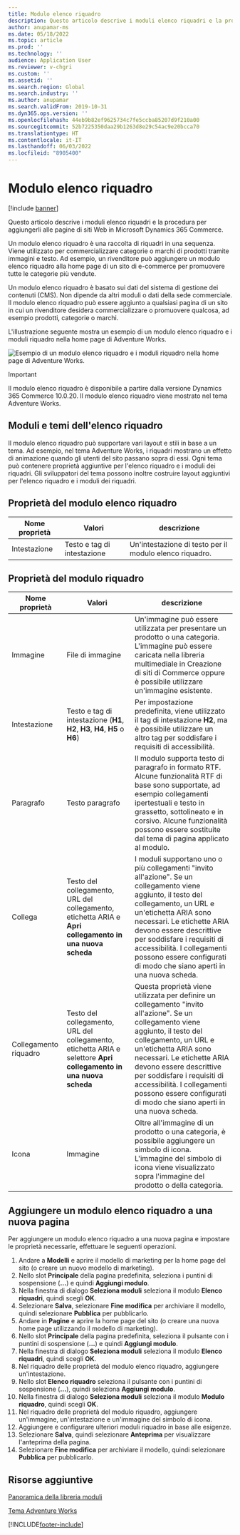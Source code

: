 ```yaml
---
title: Modulo elenco riquadro
description: Questo articolo descrive i moduli elenco riquadri e la procedura per aggiungerli alle pagine di siti Web in Microsoft Dynamics 365 Commerce.
author: anupamar-ms
ms.date: 05/18/2022
ms.topic: article
ms.prod: ''
ms.technology: ''
audience: Application User
ms.reviewer: v-chgri
ms.custom: ''
ms.assetid: ''
ms.search.region: Global
ms.search.industry: ''
ms.author: anupamar
ms.search.validFrom: 2019-10-31
ms.dyn365.ops.version: ''
ms.openlocfilehash: 44eb9b82ef9625734c7fe5ccba85207d9f210a00
ms.sourcegitcommit: 52b7225350daa29b1263d8e29c54ac9e20bcca70
ms.translationtype: HT
ms.contentlocale: it-IT
ms.lasthandoff: 06/03/2022
ms.locfileid: "8905400"
---
```

# <a name="tile-list-module"></a>Modulo elenco riquadro

[!include [banner](includes/banner.md)]

Questo articolo descrive i moduli elenco riquadri e la procedura per aggiungerli alle pagine di siti Web in Microsoft Dynamics 365 Commerce.

Un modulo elenco riquadro è una raccolta di riquadri in una sequenza. Viene utilizzato per commercializzare categorie o marchi di prodotti tramite immagini e testo. Ad esempio, un rivenditore può aggiungere un modulo elenco riquadro alla home page di un sito di e-commerce per promuovere tutte le categorie più vendute.

Un modulo elenco riquadro è basato sui dati del sistema di gestione dei contenuti (CMS). Non dipende da altri moduli o dati della sede commerciale. Il modulo elenco riquadro può essere aggiunto a qualsiasi pagina di un sito in cui un rivenditore desidera commercializzare o promuovere qualcosa, ad esempio prodotti, categorie o marchi.

L'illustrazione seguente mostra un esempio di un modulo elenco riquadro e i moduli riquadro nella home page di Adventure Works.

![Esempio di un modulo elenco riquadro e i moduli riquadro nella home page di Adventure Works.](./media/Tile_list.PNG)

> [!IMPORTANT]
> Il modulo elenco riquadro è disponibile a partire dalla versione Dynamics 365 Commerce 10.0.20.
> Il modulo elenco riquadro viene mostrato nel tema Adventure Works.

## <a name="tile-list-modules-and-themes"></a>Moduli e temi dell'elenco riquadro

Il modulo elenco riquadro può supportare vari layout e stili in base a un tema. Ad esempio, nel tema Adventure Works, i riquadri mostrano un effetto di animazione quando gli utenti del sito passano sopra di essi. Ogni tema può contenere proprietà aggiuntive per l'elenco riquadro e i moduli dei riquadri. Gli sviluppatori del tema possono inoltre costruire layout aggiuntivi per l'elenco riquadro e i moduli dei riquadri.

## <a name="tile-list-module-properties"></a>Proprietà del modulo elenco riquadro

| Nome proprietà | Valori | descrizione |
|---------------|--------|-------------|
| Intestazione       | Testo e tag di intestazione | Un'intestazione di testo per il modulo elenco riquadro. |

## <a name="tile-module-properties"></a>Proprietà del modulo riquadro

| Nome proprietà | Valori | descrizione |
|---------------|--------|-------------|
| Immagine         | File di immagine | Un'immagine può essere utilizzata per presentare un prodotto o una categoria. L'immagine può essere caricata nella libreria multimediale in Creazione di siti di Commerce oppure è possibile utilizzare un'immagine esistente. |
| Intestazione       | Testo e tag di intestazione (**H1**, **H2**, **H3**, **H4**, **H5** o **H6**) | Per impostazione predefinita, viene utilizzato il tag di intestazione **H2**, ma è possibile utilizzare un altro tag per soddisfare i requisiti di accessibilità. |
| Paragrafo     | Testo paragrafo | Il modulo supporta testo di paragrafo in formato RTF. Alcune funzionalità RTF di base sono supportate, ad esempio collegamenti ipertestuali e testo in grassetto, sottolineato e in corsivo. Alcune funzionalità possono essere sostituite dal tema di pagina applicato al modulo. |
| Collega          | Testo del collegamento, URL del collegamento, etichetta ARIA e **Apri collegamento in una nuova scheda** | I moduli supportano uno o più collegamenti "invito all'azione". Se un collegamento viene aggiunto, il testo del collegamento, un URL e un'etichetta ARIA sono necessari. Le etichette ARIA devono essere descrittive per soddisfare i requisiti di accessibilità. I collegamenti possono essere configurati di modo che siano aperti in una nuova scheda. |
| Collegamento riquadro     | Testo del collegamento, URL del collegamento, etichetta ARIA e selettore **Apri collegamento in una nuova scheda** | Questa proprietà viene utilizzata per definire un collegamento "invito all'azione". Se un collegamento viene aggiunto, il testo del collegamento, un URL e un'etichetta ARIA sono necessari. Le etichette ARIA devono essere descrittive per soddisfare i requisiti di accessibilità. I collegamenti possono essere configurati di modo che siano aperti in una nuova scheda.|
| Icona          | Immagine | Oltre all'immagine di un prodotto o una categoria, è possibile aggiungere un simbolo di icona. L'immagine del simbolo di icona viene visualizzato sopra l'immagine del prodotto o della categoria. |

## <a name="add-a-tile-list-module-to-a-new-page"></a>Aggiungere un modulo elenco riquadro a una nuova pagina

Per aggiungere un modulo elenco riquadro a una nuova pagina e impostare le proprietà necessarie, effettuare le seguenti operazioni.

1. Andare a **Modelli** e aprire il modello di marketing per la home page del sito (o creare un nuovo modello di marketing).
1. Nello slot **Principale** della pagina predefinita, seleziona i puntini di sospensione (**...**) e quindi **Aggiungi modulo**.
1. Nella finestra di dialogo **Seleziona moduli** seleziona il modulo **Elenco riquadri**, quindi scegli **OK**.
1. Selezionare **Salva**, selezionare **Fine modifica** per archiviare il modello, quindi selezionare **Pubblica** per pubblicarlo.
1. Andare in **Pagine** e aprire la home page del sito (o creare una nuova home page utilizzando il modello di marketing).
1. Nello slot **Principale** della pagina predefinita, seleziona il pulsante con i puntini di sospensione (**...**) e quindi **Aggiungi modulo**.
1. Nella finestra di dialogo **Seleziona moduli** seleziona il modulo **Elenco riquadri**, quindi scegli **OK**.
1. Nel riquadro delle proprietà del modulo elenco riquadro, aggiungere un'intestazione.
1. Nello slot **Elenco riquadro** seleziona il pulsante con i puntini di sospensione (**...**), quindi seleziona **Aggiungi modulo**.
1. Nella finestra di dialogo **Seleziona moduli** seleziona il modulo **Modulo riquadro**, quindi scegli **OK**.
1. Nel riquadro delle proprietà del modulo riquadro, aggiungere un'immagine, un'intestazione e un'immagine del simbolo di icona.
1. Aggiungere e configurare ulteriori moduli riquadro in base alle esigenze.
1. Selezionare **Salva**, quindi selezionare **Anteprima** per visualizzare l'anteprima della pagina.
1. Selezionare **Fine modifica** per archiviare il modello, quindi selezionare **Pubblica** per pubblicarlo.

## <a name="additional-resources"></a>Risorse aggiuntive

[Panoramica della libreria moduli](starter-kit-overview.md)

[Tema Adventure Works](adventure-works-theme.md)

[!INCLUDE[footer-include](../includes/footer-banner.md)]
